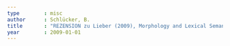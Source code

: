 ```yaml
---
type        : misc   
author      : Schlücker, B.
title       : "REZENSION zu Lieber (2009), Morphology and Lexical Semantics (2009)"
year        : 2009-01-01
---
```


